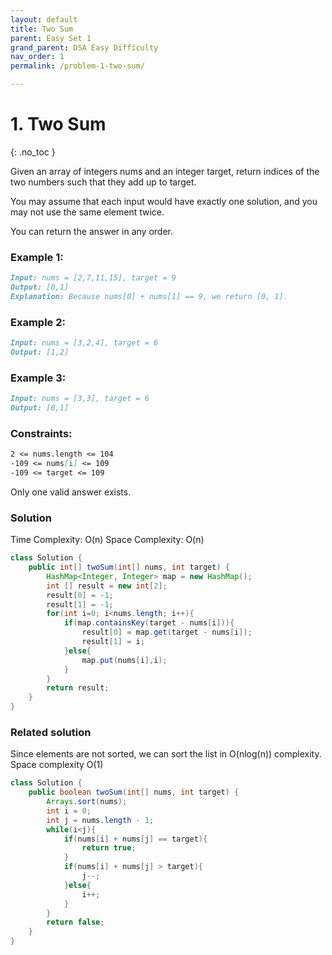 ```yaml
---
layout: default
title: Two Sum
parent: Easy Set 1
grand_parent: DSA Easy Difficulty
nav_order: 1
permalink: /problem-1-two-sum/

---
```


# 1. Two Sum
{: .no_toc }


Given an array of integers nums and an integer target, return indices of the two numbers such that they add up to target.

You may assume that each input would have exactly one solution, and you may not use the same element twice.

You can return the answer in any order.



### Example 1:
```markdown
Input: nums = [2,7,11,15], target = 9
Output: [0,1]
Explanation: Because nums[0] + nums[1] == 9, we return [0, 1].
```

### Example 2:
```markdown
Input: nums = [3,2,4], target = 6
Output: [1,2]
```

### Example 3:
```markdown
Input: nums = [3,3], target = 6
Output: [0,1]
```

### Constraints:
```markdown
2 <= nums.length <= 104
-109 <= nums[i] <= 109
-109 <= target <= 109
```
Only one valid answer exists.

### Solution
Time Complexity: O(n) Space Complexity: O(n)
```java
class Solution {
    public int[] twoSum(int[] nums, int target) {
        HashMap<Integer, Integer> map = new HashMap();
        int [] result = new int[2];
        result[0] = -1;
        result[1] = -1;
        for(int i=0; i<nums.length; i++){
            if(map.containsKey(target - nums[i])){
                result[0] = map.get(target - nums[i]);
                result[1] = i;
            }else{
                map.put(nums[i],i);
            }
        }
        return result;
    }
}
```

### Related solution
Since elements are not sorted, we can sort the list in O(nlog(n)) complexity. Space complexity O(1)
```java
class Solution {
    public boolean twoSum(int[] nums, int target) {
        Arrays.sort(nums);
        int i = 0;
        int j = nums.length - 1;
        while(i<j){
            if(nums[i] + nums[j] == target){
                return true;
            }
            if(nums[i] + nums[j] > target){
                j--;
            }else{
                i++;
            }
        }
        return false;
    }
}
```